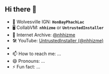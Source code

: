 ## Hi there 👋
- 🐺 Wolvesville IGN: <b><code>HonBayPhachLac</code></b>
- 🖥️ CollabVM: <b><code>nhhizme</code></b> or <b><code>UntrustedInstaller</code></b>
- 💾 Internet Archive: <a href="https://archive.org/details/@nhhizme">@nhhizme</a>
- 🛠️ YouTube: <a href="https://youtube.com/@nhhizme">UntrustedInstaller (@nhhizme)</a>
- 
- 📫 How to reach me: ...
- 😄 Pronouns: ...
- ⚡ Fun fact: ...
